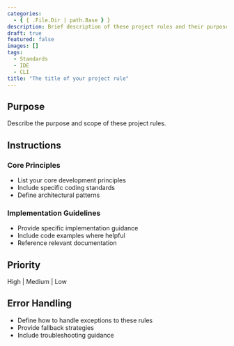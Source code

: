 ```yaml
---
categories:
  - { { .File.Dir | path.Base } }
description: Brief description of these project rules and their purpose
draft: true
featured: false
images: []
tags:
  - Standards
  - IDE
  - CLI
title: "The title of your project rule"
---
```


## Purpose

Describe the purpose and scope of these project rules.

## Instructions

### Core Principles

- List your core development principles
- Include specific coding standards
- Define architectural patterns

### Implementation Guidelines

- Provide specific implementation guidance
- Include code examples where helpful
- Reference relevant documentation

## Priority

High | Medium | Low

## Error Handling

- Define how to handle exceptions to these rules
- Provide fallback strategies
- Include troubleshooting guidance
